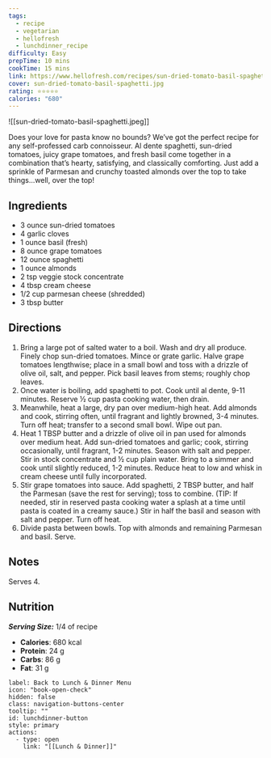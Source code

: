 ```yaml
---
tags:
  - recipe
  - vegetarian
  - hellofresh
  - lunchdinner_recipe
difficulty: Easy
prepTime: 10 mins
cookTime: 15 mins
link: https://www.hellofresh.com/recipes/sun-dried-tomato-basil-spaghetti-5e7a48006da05625bc1a5b52
cover: sun-dried-tomato-basil-spaghetti.jpg
rating: ⭐️⭐️⭐️⭐️⭐️
calories: "680"
---
```


![[sun-dried-tomato-basil-spaghetti.jpeg]]

Does your love for pasta know no bounds? We’ve got the perfect recipe for any self-professed carb connoisseur. Al dente spaghetti, sun-dried tomatoes, juicy grape tomatoes, and fresh basil come together in a combination that’s hearty, satisfying, and classically comforting. Just add a sprinkle of Parmesan and crunchy toasted almonds over the top to take things...well, over the top!

## Ingredients
- 3 ounce sun-dried tomatoes
- 4 garlic cloves
- 1 ounce basil (fresh)
- 8 ounce grape tomatoes
- 12 ounce spaghetti
- 1 ounce almonds
- 2 tsp veggie stock concentrate
- 4 tbsp cream cheese
- 1/2 cup parmesan cheese (shredded)
- 3 tbsp butter


## Directions
1. Bring a large pot of salted water to a boil. Wash and dry all produce. Finely chop sun-dried tomatoes. Mince or grate garlic. Halve grape tomatoes lengthwise; place in a small bowl and toss with a drizzle of olive oil, salt, and pepper. Pick basil leaves from stems; roughly chop leaves.
2. Once water is boiling, add spaghetti to pot. Cook until al dente, 9-11 minutes. Reserve ½ cup pasta cooking water, then drain.
3. Meanwhile, heat a large, dry pan over medium-high heat. Add almonds and cook, stirring often, until fragrant and lightly browned, 3-4 minutes. Turn off heat; transfer to a second small bowl. Wipe out pan.
4. Heat 1 TBSP butter and a drizzle of olive oil in pan used for almonds over medium heat. Add sun-dried tomatoes and garlic; cook, stirring occasionally, until fragrant, 1-2 minutes. Season with salt and pepper. Stir in stock concentrate and ½ cup plain water. Bring to a simmer and cook until slightly reduced, 1-2 minutes. Reduce heat to low and whisk in cream cheese until fully incorporated.
5. Stir grape tomatoes into sauce. Add spaghetti, 2 TBSP butter, and half the Parmesan (save the rest for serving); toss to combine. (TIP: If needed, stir in reserved pasta cooking water a splash at a time until pasta is coated in a creamy sauce.) Stir in half the basil and season with salt and pepper. Turn off heat.
6. Divide pasta between bowls. Top with almonds and remaining Parmesan and basil. Serve.

## Notes
Serves 4.

## Nutrition
***Serving Size:*** 1/4 of recipe
- **Calories**: 680 kcal
- **Protein**: 24 g
- **Carbs**: 86 g
- **Fat**: 31 g


```meta-bind-button
label: Back to Lunch & Dinner Menu
icon: "book-open-check"
hidden: false
class: navigation-buttons-center
tooltip: ""
id: lunchdinner-button
style: primary
actions:
  - type: open
    link: "[[Lunch & Dinner]]"

```
 
